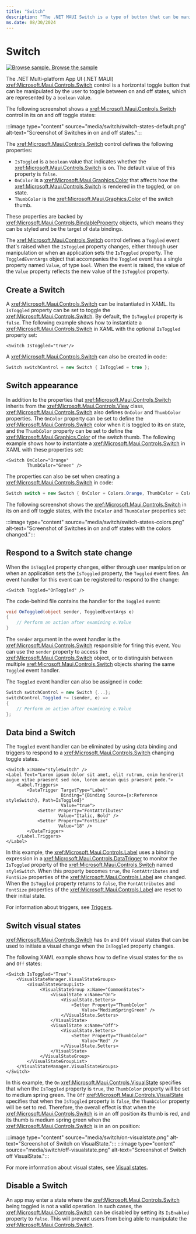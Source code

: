 ```yaml
---
title: "Switch"
description: "The .NET MAUI Switch is a type of button that can be manipulated by the user to toggle between on and off states."
ms.date: 08/30/2024
---
```


# Switch

[![Browse sample.](~/media/code-sample.png) Browse the sample](/samples/dotnet/maui-samples/userinterface-switch)

The .NET Multi-platform App UI (.NET MAUI) <xref:Microsoft.Maui.Controls.Switch> control is a horizontal toggle button that can be manipulated by the user to toggle between on and off states, which are represented by a `boolean` value.

The following screenshot shows a <xref:Microsoft.Maui.Controls.Switch> control in its on and off toggle states:

:::image type="content" source="media/switch/switch-states-default.png" alt-text="Screenshot of Switches in on and off states.":::

The <xref:Microsoft.Maui.Controls.Switch> control defines the following properties:

- `IsToggled` is a `boolean` value that indicates whether the <xref:Microsoft.Maui.Controls.Switch> is on. The default value of this property is `false`.
- `OnColor` is a <xref:Microsoft.Maui.Graphics.Color> that affects how the <xref:Microsoft.Maui.Controls.Switch> is rendered in the toggled, or on state.
- `ThumbColor` is the <xref:Microsoft.Maui.Graphics.Color> of the switch thumb.

These properties are backed by <xref:Microsoft.Maui.Controls.BindableProperty> objects, which means they can be styled and be the target of data bindings.

The <xref:Microsoft.Maui.Controls.Switch> control defines a `Toggled` event that's raised when the `IsToggled` property changes, either through user manipulation or when an application sets the `IsToggled` property. The `ToggledEventArgs` object that accompanies the `Toggled` event has a single property named `Value`, of type `bool`. When the event is raised, the value of the `Value` property reflects the new value of the `IsToggled` property.

## Create a Switch

A <xref:Microsoft.Maui.Controls.Switch> can be instantiated in XAML. Its `IsToggled` property can be set to toggle the <xref:Microsoft.Maui.Controls.Switch>. By default, the `IsToggled` property is `false`. The following example shows how to instantiate a <xref:Microsoft.Maui.Controls.Switch> in XAML with the optional `IsToggled` property set:

```xaml
<Switch IsToggled="true"/>
```

A <xref:Microsoft.Maui.Controls.Switch> can also be created in code:

```csharp
Switch switchControl = new Switch { IsToggled = true };
```

## Switch appearance

In addition to the properties that <xref:Microsoft.Maui.Controls.Switch> inherits from the <xref:Microsoft.Maui.Controls.View> class, <xref:Microsoft.Maui.Controls.Switch> also defines `OnColor` and `ThumbColor` properties. The `OnColor` property can be set to define the <xref:Microsoft.Maui.Controls.Switch> color when it is toggled to its on state, and the `ThumbColor` property can be set to define the <xref:Microsoft.Maui.Graphics.Color> of the switch thumb. The following example shows how to instantiate a <xref:Microsoft.Maui.Controls.Switch> in XAML with these properties set:

```xaml
<Switch OnColor="Orange"
        ThumbColor="Green" />
```

The properties can also be set when creating a <xref:Microsoft.Maui.Controls.Switch> in code:

```csharp
Switch switch = new Switch { OnColor = Colors.Orange, ThumbColor = Colors.Green };
```

The following screenshot shows the <xref:Microsoft.Maui.Controls.Switch> in its on and off toggle states, with the `OnColor` and `ThumbColor` properties set:

:::image type="content" source="media/switch/switch-states-colors.png" alt-text="Screenshot of Switches in on and off states with the colors changed.":::

## Respond to a Switch state change

When the `IsToggled` property changes, either through user manipulation or when an application sets the `IsToggled` property, the `Toggled` event fires. An event handler for this event can be registered to respond to the change:

```xaml
<Switch Toggled="OnToggled" />
```

The code-behind file contains the handler for the `Toggled` event:

```csharp
void OnToggled(object sender, ToggledEventArgs e)
{
    // Perform an action after examining e.Value
}
```

The `sender` argument in the event handler is the <xref:Microsoft.Maui.Controls.Switch> responsible for firing this event. You can use the `sender` property to access the <xref:Microsoft.Maui.Controls.Switch> object, or to distinguish between multiple <xref:Microsoft.Maui.Controls.Switch> objects sharing the same `Toggled` event handler.

The `Toggled` event handler can also be assigned in code:

```csharp
Switch switchControl = new Switch {...};
switchControl.Toggled += (sender, e) =>
{
    // Perform an action after examining e.Value
};
```

## Data bind a Switch

The `Toggled` event handler can be eliminated by using data binding and triggers to respond to a <xref:Microsoft.Maui.Controls.Switch> changing toggle states.

```xaml
<Switch x:Name="styleSwitch" />
<Label Text="Lorem ipsum dolor sit amet, elit rutrum, enim hendrerit augue vitae praesent sed non, lorem aenean quis praesent pede.">
    <Label.Triggers>
        <DataTrigger TargetType="Label"
                     Binding="{Binding Source={x:Reference styleSwitch}, Path=IsToggled}"
                     Value="true">
            <Setter Property="FontAttributes"
                    Value="Italic, Bold" />
            <Setter Property="FontSize"
                    Value="18" />
        </DataTrigger>
    </Label.Triggers>
</Label>
```

In this example, the <xref:Microsoft.Maui.Controls.Label> uses a binding expression in a <xref:Microsoft.Maui.Controls.DataTrigger> to monitor the `IsToggled` property of the <xref:Microsoft.Maui.Controls.Switch> named `styleSwitch`. When this property becomes `true`, the `FontAttributes` and `FontSize` properties of the <xref:Microsoft.Maui.Controls.Label> are changed. When the `IsToggled` property returns to `false`, the `FontAttributes` and `FontSize` properties of the <xref:Microsoft.Maui.Controls.Label> are reset to their initial state.

For information about triggers, see [Triggers](~/fundamentals/triggers.md).

## Switch visual states

<xref:Microsoft.Maui.Controls.Switch> has `On` and `Off` visual states that can be used to initiate a visual change when the `IsToggled` property changes.

The following XAML example shows how to define visual states for the `On` and `Off` states:

```xaml
<Switch IsToggled="True">
    <VisualStateManager.VisualStateGroups>
        <VisualStateGroupList>
             <VisualStateGroup x:Name="CommonStates">
                 <VisualState x:Name="On">
                     <VisualState.Setters>
                         <Setter Property="ThumbColor"
                             Value="MediumSpringGreen" />
                     </VisualState.Setters>
                 </VisualState>
                 <VisualState x:Name="Off">
                     <VisualState.Setters>
                         <Setter Property="ThumbColor"
                             Value="Red" />
                     </VisualState.Setters>
                 </VisualState>
             </VisualStateGroup>
        </VisualStateGroupList>
    </VisualStateManager.VisualStateGroups>
</Switch>
```

In this example, the `On` <xref:Microsoft.Maui.Controls.VisualState> specifies that when the `IsToggled` property is `true`, the `ThumbColor` property will be set to medium spring green. The `Off` <xref:Microsoft.Maui.Controls.VisualState> specifies that when the `IsToggled` property is `false`, the `ThumbColor` property will be set to red. Therefore, the overall effect is that when the <xref:Microsoft.Maui.Controls.Switch> is in an off position its thumb is red, and its thumb is medium spring green when the <xref:Microsoft.Maui.Controls.Switch> is in an on position:

:::image type="content" source="media/switch/on-visualstate.png" alt-text="Screenshot of Switch on VisualState.":::
:::image type="content" source="media/switch/off-visualstate.png" alt-text="Screenshot of Switch off VisualState.":::

For more information about visual states, see [Visual states](~/user-interface/visual-states.md).

## Disable a Switch

An app may enter a state where the <xref:Microsoft.Maui.Controls.Switch> being toggled is not a valid operation. In such cases, the <xref:Microsoft.Maui.Controls.Switch> can be disabled by setting its `IsEnabled` property to `false`. This will prevent users from being able to manipulate the <xref:Microsoft.Maui.Controls.Switch>.
